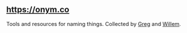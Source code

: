 ## <https://onym.co>

Tools and resources for naming things. Collected by
[Greg](http://leppert.me/) and
[Willem](http://www.willemvanlancker.com/).
